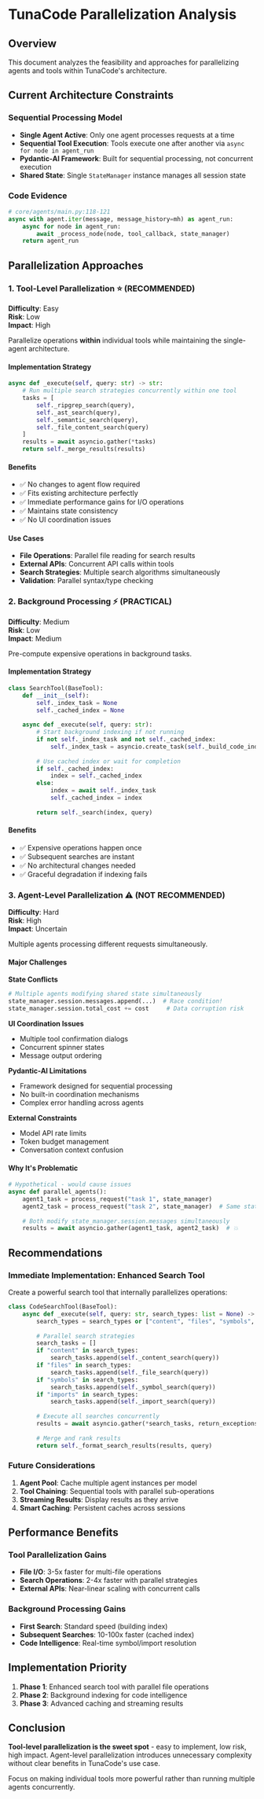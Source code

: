 # TunaCode Parallelization Analysis

## Overview

This document analyzes the feasibility and approaches for parallelizing agents and tools within TunaCode's architecture.

## Current Architecture Constraints

### Sequential Processing Model
- **Single Agent Active**: Only one agent processes requests at a time
- **Sequential Tool Execution**: Tools execute one after another via `async for node in agent_run`
- **Pydantic-AI Framework**: Built for sequential processing, not concurrent execution
- **Shared State**: Single `StateManager` instance manages all session state

### Code Evidence
```python
# core/agents/main.py:118-121
async with agent.iter(message, message_history=mh) as agent_run:
    async for node in agent_run:
        await _process_node(node, tool_callback, state_manager)
    return agent_run
```

## Parallelization Approaches

### 1. Tool-Level Parallelization ⭐ (RECOMMENDED)

**Difficulty**: Easy  
**Risk**: Low  
**Impact**: High

Parallelize operations **within** individual tools while maintaining the single-agent architecture.

#### Implementation Strategy
```python
async def _execute(self, query: str) -> str:
    # Run multiple search strategies concurrently within one tool
    tasks = [
        self._ripgrep_search(query),
        self._ast_search(query), 
        self._semantic_search(query),
        self._file_content_search(query)
    ]
    results = await asyncio.gather(*tasks)
    return self._merge_results(results)
```

#### Benefits
- ✅ No changes to agent flow required
- ✅ Fits existing architecture perfectly
- ✅ Immediate performance gains for I/O operations
- ✅ Maintains state consistency
- ✅ No UI coordination issues

#### Use Cases
- **File Operations**: Parallel file reading for search results
- **External APIs**: Concurrent API calls within tools
- **Search Strategies**: Multiple search algorithms simultaneously
- **Validation**: Parallel syntax/type checking

### 2. Background Processing ⚡ (PRACTICAL)

**Difficulty**: Medium  
**Risk**: Low  
**Impact**: Medium

Pre-compute expensive operations in background tasks.

#### Implementation Strategy
```python
class SearchTool(BaseTool):
    def __init__(self):
        self._index_task = None
        self._cached_index = None
        
    async def _execute(self, query: str):
        # Start background indexing if not running
        if not self._index_task and not self._cached_index:
            self._index_task = asyncio.create_task(self._build_code_index())
        
        # Use cached index or wait for completion
        if self._cached_index:
            index = self._cached_index
        else:
            index = await self._index_task
            self._cached_index = index
            
        return self._search(index, query)
```

#### Benefits
- ✅ Expensive operations happen once
- ✅ Subsequent searches are instant
- ✅ No architectural changes needed
- ✅ Graceful degradation if indexing fails

### 3. Agent-Level Parallelization ⚠️ (NOT RECOMMENDED)

**Difficulty**: Hard  
**Risk**: High  
**Impact**: Uncertain

Multiple agents processing different requests simultaneously.

#### Major Challenges

**State Conflicts**
```python
# Multiple agents modifying shared state simultaneously
state_manager.session.messages.append(...)  # Race condition!
state_manager.session.total_cost += cost     # Data corruption risk
```

**UI Coordination Issues**
- Multiple tool confirmation dialogs
- Concurrent spinner states
- Message output ordering

**Pydantic-AI Limitations**
- Framework designed for sequential processing
- No built-in coordination mechanisms
- Complex error handling across agents

**External Constraints**
- Model API rate limits
- Token budget management
- Conversation context confusion

#### Why It's Problematic
```python
# Hypothetical - would cause issues
async def parallel_agents():
    agent1_task = process_request("task 1", state_manager)
    agent2_task = process_request("task 2", state_manager)  # Same state!
    
    # Both modify state_manager.session.messages simultaneously
    results = await asyncio.gather(agent1_task, agent2_task)  # 💥
```

## Recommendations

### Immediate Implementation: Enhanced Search Tool

Create a powerful search tool that internally parallelizes operations:

```python
class CodeSearchTool(BaseTool):
    async def _execute(self, query: str, search_types: list = None) -> str:
        search_types = search_types or ["content", "files", "symbols", "imports"]
        
        # Parallel search strategies
        search_tasks = []
        if "content" in search_types:
            search_tasks.append(self._content_search(query))
        if "files" in search_types:
            search_tasks.append(self._file_search(query))
        if "symbols" in search_types:
            search_tasks.append(self._symbol_search(query))
        if "imports" in search_types:
            search_tasks.append(self._import_search(query))
            
        # Execute all searches concurrently
        results = await asyncio.gather(*search_tasks, return_exceptions=True)
        
        # Merge and rank results
        return self._format_search_results(results, query)
```

### Future Considerations

1. **Agent Pool**: Cache multiple agent instances per model
2. **Tool Chaining**: Sequential tools with parallel sub-operations
3. **Streaming Results**: Display results as they arrive
4. **Smart Caching**: Persistent caches across sessions

## Performance Benefits

### Tool Parallelization Gains
- **File I/O**: 3-5x faster for multi-file operations
- **Search Operations**: 2-4x faster with parallel strategies
- **External APIs**: Near-linear scaling with concurrent calls

### Background Processing Gains
- **First Search**: Standard speed (building index)
- **Subsequent Searches**: 10-100x faster (cached index)
- **Code Intelligence**: Real-time symbol/import resolution

## Implementation Priority

1. **Phase 1**: Enhanced search tool with parallel file operations
2. **Phase 2**: Background indexing for code intelligence
3. **Phase 3**: Advanced caching and streaming results

## Conclusion

**Tool-level parallelization is the sweet spot** - easy to implement, low risk, high impact. Agent-level parallelization introduces unnecessary complexity without clear benefits in TunaCode's use case.

Focus on making individual tools more powerful rather than running multiple agents concurrently.